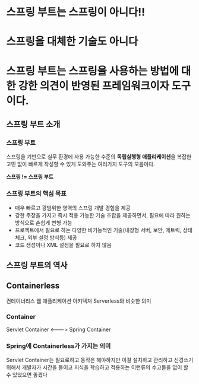 
# 스프링 부트는 스프링이 아니다!! 
# 스프링을 대체한 기술도 아니다 
# 스프링 부트는 스프링을 사용하는 방법에 대한 강한 의견이 반영된 프레임워크이자 도구이다.

## 스프링 부트 소개

### 스프링 부트
스프링을 기반으로 실무 환경에 사용 가능한 수준의 **독립실행형 애플리케이션**을 복잡한 고민 없이 빠르게 작성할 수 있게 도와주는 여러가지 도구의 모음이다.

**스프링 != 스프링 부트**

### 스프링 부트의 핵심 목표
- 매우 빠르고 광범위한 영역의 스프링 개발 경험을 제공
- 강한 주장을 가지고 즉시 적용 가능한 기술 조합을 제공하면서, 필요에 따라 원하는 방식으로 손쉽게 변형 가능
- 프로젝트에서 필요로 하는 다양한 비기능적인 기술(내장형 서버, 보안, 메트릭, 상태 체크, 외부 설정 방식등) 제공
- 코드 생성이나 XML 설정을 필요로 하지 않음

## 스프링 부트의 역사

## Containerless
컨테이너리스 웹 애플리케이션 아키텍처
Serverless와 비슷한 의미

### Container
Servlet Container <---> Spring Container

### Spring에 Containerless가 가지는 의미
Servlet Container는 필요로하고 동작은 해야하지만 이걸 설치하고 관리하고 신경쓰기 위해서 개발자가 시간을 들이고 지식을 학습하고 적용하는 이런류의 수고들을 없이 할 수 있었으면 좋겠다
